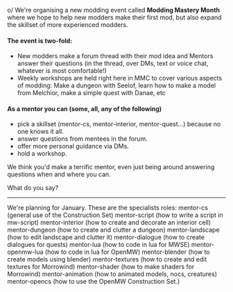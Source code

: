 o/ We're organising a new modding event called **Modding Mastery Month** where we hope to help new modders make their first mod, but also expand the skillset of more experienced modders.

#### The event is two-fold:

- New modders make a forum thread with their mod idea and Mentors answer their questions (in the thread, over DMs, text or voice chat, whatever is most comfortable!)
- Weekly workshops are held right here in MMC to cover various aspects of modding: Make a dungeon with Seelof, learn how to make a model from Melchior, make a simple quest with Danae, etc

#### As a mentor you can (some, all, any of the following)

- pick a skillset (mentor-cs, mentor-interior, mentor-quest...) because no one knows it all.
- answer questions from mentees in the forum.
- offer more personal guidance via DMs.
- hold a workshop.

We think you'd make a terrific mentor, even just being around answering questions when and where you can.

What do you say?

-----------------------------------------

We're planning for January.
These are the specialists roles:
mentor-cs (general use of the Construction Set)
mentor-script (how to write a script in mw-script)
mentor-interior (how to create and decorate an interior cell)
mentor-dungeon (how to create and clutter a dungeon)
mentor-landscape (how to edit landscape and clutter it)
mentor-dialogue (how to create dialogues for quests)
mentor-lua (how to code in lua for MWSE)
mentor-openmw-lua (how to code in lua for OpenMW)
mentor-blender (how to create models using blender)
mentor-textures (how to create and edit textures for Morrowind)
mentor-shader (how to make shaders for Morrowind)
mentor-animation (how to animated models, nocs, creatures)
mentor-opencs (how to use the OpenMW Construction Set.)
